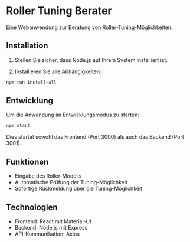 # Roller Tuning Berater

Eine Webanwendung zur Beratung von Roller-Tuning-Möglichkeiten.

## Installation

1. Stellen Sie sicher, dass Node.js auf Ihrem System installiert ist.

2. Installieren Sie alle Abhängigkeiten:
```bash
npm run install-all
```

## Entwicklung

Um die Anwendung im Entwicklungsmodus zu starten:
```bash
npm start
```

Dies startet sowohl das Frontend (Port 3000) als auch das Backend (Port 3001).

## Funktionen

- Eingabe des Roller-Modells
- Automatische Prüfung der Tuning-Möglichkeit
- Sofortige Rückmeldung über die Tuning-Möglichkeit

## Technologien

- Frontend: React mit Material-UI
- Backend: Node.js mit Express
- API-Kommunikation: Axios 